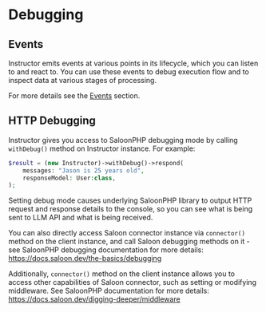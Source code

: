 # Debugging

## Events

Instructor emits events at various points in its lifecycle, which you can listen to
and react to. You can use these events to debug execution flow and to inspect
data at various stages of processing.

For more details see the [Events](events.md) section.


## HTTP Debugging

Instructor gives you access to SaloonPHP debugging mode by calling `withDebug()`
method on Instructor instance. For example:

```php
$result = (new Instructor)->withDebug()->respond(
    messages: "Jason is 25 years old",
    responseModel: User:class,
);
```

Setting debug mode causes underlying SaloonPHP library to output HTTP request and
response details to the console, so you can see what is being sent to LLM API and
what is being received.

You can also directly access Saloon connector instance via `connector()` method
on the client instance, and call Saloon debugging methods on it - see SaloonPHP
debugging documentation for more details:
https://docs.saloon.dev/the-basics/debugging

Additionally, `connector()` method on the client instance allows you to access
other capabilities of Saloon connector, such as setting or modifying middleware.
See SaloonPHP documentation for more details:
https://docs.saloon.dev/digging-deeper/middleware

